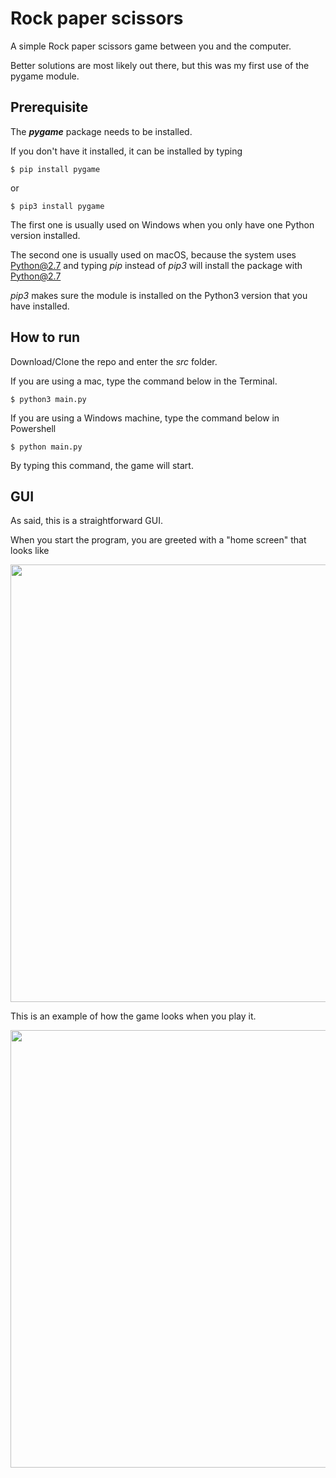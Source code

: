 # Rock paper scissors

A simple Rock paper scissors game between you and the computer.

Better solutions are most likely out there, but this was my first use of the pygame module.

## Prerequisite

The ***pygame*** package needs to be installed.

If you don't have it installed, it can be installed by typing

```
$ pip install pygame
```

or

```
$ pip3 install pygame
```

The first one is usually used on Windows when you only have one Python version installed.

The second one is usually used on macOS, because the system uses Python@2.7 and typing *pip* instead of *pip3* will install the package with Python@2.7

*pip3* makes sure the module is installed on the Python3 version that you have installed.

## How to run

Download/Clone the repo and enter the *src* folder.

If you are using a mac, type the command below in the Terminal.

```
$ python3 main.py
```

If you are using a Windows machine, type the command below in Powershell

```
$ python main.py
```
By typing this command, the game will start.

## GUI

As said, this is a straightforward GUI.

When you start the program, you are greeted with a "home screen" that looks like

<img src="https://github.com/Hvaheterdu/rock-paper-scissor/blob/main/resources/images/home_screen.png" width="700" alt="">

This is an example of how the game looks when you play it.

<img src="https://github.com/Hvaheterdu/rock-paper-scissor/blob/main/resources/images/game_screen.png" width="700" alt="">
